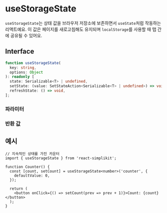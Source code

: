 # useStorageState

`useStorageState`는 상태 값을 브라우저 저장소에 보존하면서 `useState`처럼 작동하는 리액트예요. 이 값은 페이지를 새로고침해도 유지되며 `localStorage`를 사용할 때 탭 간에 공유될 수 있어요.

## Interface

```ts
function useStorageState(
  key: string,
  options: Object
): readonly [
  state: Serializable<T> | undefined,
  setState: (value: SetStateAction<Serializable<T> | undefined>) => void,
  refreshState: () => void,
];
```

### 파라미터

<Interface
  required
  name="key"
  type="string"
  description="저장소에 값을 저장하는 데 사용되는 키예요."
/>

<Interface
  name="options"
  type="Object"
  description="저장소 동작을 설정하는 옵션이에요."
  :nested="[
    {
      name: 'options.storage',
      type: 'Storage',
      required: false,
      defaultValue: 'localStorage',
      description:
        '저장소 유형 (<code>localStorage</code> 또는 <code>sessionStorage</code>). 기본값은 <code>localStorage</code>예요.',
    },
    {
      name: 'options.defaultValue',
      type: 'T',
      required: false,
      description: '기존 값이 없을 때의 초기 값이에요.',
    },
    {
      name: 'options.serializer',
      type: 'Function',
      required: false,
      description: '상태 값을 문자열로 직렬화하는 함수예요.',
    },
    {
      name: 'options.deserializer',
      type: 'Function',
      required: false,
      description: '문자열에서 상태 값을 역직렬화하는 함수예요.',
    },
  ]"
/>

### 반환 값

<Interface
  name=""
  type="readonly [state: Serializable<T> | undefined, setState: (value: SetStateAction<Serializable<T> | undefined>) => void, refreshState: () => void]"
  description="튜플:"
  :nested="[
    {
      name: 'state',
      type: 'Serializable<T> | undefined',
      required: false,
      description: '저장소에서 가져온 현재 상태 값이에요.',
    },
    {
      name: 'setState',
      type: '(value: SetStateAction<Serializable<T> | undefined>) => void',
      required: false,
      description: '상태를 업데이트하고 지속시키는 함수예요.',
    },
    {
      name: 'refreshState',
      type: '() => void',
      required: false,
      description: '저장소에서 상태를 새로고침하는 함수예요.',
    },
  ]"
/>

## 예시

```tsx
// 지속적인 상태를 가진 카운터
import { useStorageState } from 'react-simplikit';

function Counter() {
  const [count, setCount] = useStorageState<number>('counter', {
    defaultValue: 0,
  });

  return (
    <button onClick={() => setCount(prev => prev + 1)}>Count: {count}</button>
  );
}
```
